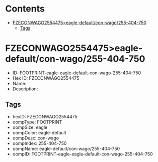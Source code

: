 



Contents
========

* [FZECONWAGO2554475>eagle-default/con-wago/255-404-750](#fzeconwago2554475eagle-defaultcon-wago255-404-750)
	* [Tags](#tags)

# FZECONWAGO2554475>eagle-default/con-wago/255-404-750

- ID: FOOTPRINT-eagle-eagle-default-con-wago-255-404-750
- Hex ID: FZECONWAGO2554475
- Name: 
- Description: 

## Tags

- hexID: FZECONWAGO2554475
- oompType: FOOTPRINT
- oompSize: eagle
- oompColor: eagle-default
- oompDesc: con-wago
- oompIndex: 255-404-750
- oompName: eagle-default/con-wago/255-404-750
- oompID: FOOTPRINT-eagle-eagle-default-con-wago-255-404-750
